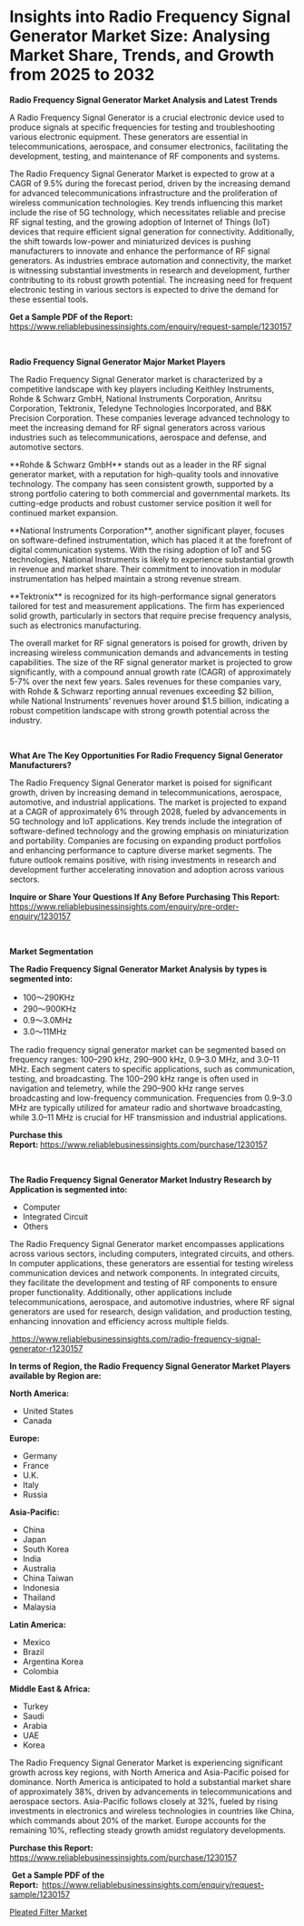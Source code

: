 <p><h1>Insights into Radio Frequency Signal Generator Market Size: Analysing Market Share, Trends, and Growth from 2025 to 2032</h1></p><p><strong>Radio Frequency Signal Generator Market Analysis and Latest Trends</strong></p>
<p><p>A Radio Frequency Signal Generator is a crucial electronic device used to produce signals at specific frequencies for testing and troubleshooting various electronic equipment. These generators are essential in telecommunications, aerospace, and consumer electronics, facilitating the development, testing, and maintenance of RF components and systems.</p><p>The Radio Frequency Signal Generator Market is expected to grow at a CAGR of 9.5% during the forecast period, driven by the increasing demand for advanced telecommunications infrastructure and the proliferation of wireless communication technologies. Key trends influencing this market include the rise of 5G technology, which necessitates reliable and precise RF signal testing, and the growing adoption of Internet of Things (IoT) devices that require efficient signal generation for connectivity. Additionally, the shift towards low-power and miniaturized devices is pushing manufacturers to innovate and enhance the performance of RF signal generators. As industries embrace automation and connectivity, the market is witnessing substantial investments in research and development, further contributing to its robust growth potential. The increasing need for frequent electronic testing in various sectors is expected to drive the demand for these essential tools.</p></p>
<p><strong>Get a Sample PDF of the Report:&nbsp;</strong> <a href="https://www.reliablebusinessinsights.com/enquiry/request-sample/1230157?utm_campaign=2227&utm_medium=2&utm_source=Github&utm_content=ia&utm_term=18022025&utm_id=radio-frequency-signal-generator">https://www.reliablebusinessinsights.com/enquiry/request-sample/1230157</a></p>
<p>&nbsp;</p>
<p><strong>Radio Frequency Signal Generator Major Market Players</strong></p>
<p><p>The Radio Frequency Signal Generator market is characterized by a competitive landscape with key players including Keithley Instruments, Rohde & Schwarz GmbH, National Instruments Corporation, Anritsu Corporation, Tektronix, Teledyne Technologies Incorporated, and B&K Precision Corporation. These companies leverage advanced technology to meet the increasing demand for RF signal generators across various industries such as telecommunications, aerospace and defense, and automotive sectors.</p><p>**Rohde & Schwarz GmbH** stands out as a leader in the RF signal generator market, with a reputation for high-quality tools and innovative technology. The company has seen consistent growth, supported by a strong portfolio catering to both commercial and governmental markets. Its cutting-edge products and robust customer service position it well for continued market expansion.</p><p>**National Instruments Corporation**, another significant player, focuses on software-defined instrumentation, which has placed it at the forefront of digital communication systems. With the rising adoption of IoT and 5G technologies, National Instruments is likely to experience substantial growth in revenue and market share. Their commitment to innovation in modular instrumentation has helped maintain a strong revenue stream.</p><p>**Tektronix** is recognized for its high-performance signal generators tailored for test and measurement applications. The firm has experienced solid growth, particularly in sectors that require precise frequency analysis, such as electronics manufacturing.</p><p>The overall market for RF signal generators is poised for growth, driven by increasing wireless communication demands and advancements in testing capabilities. The size of the RF signal generator market is projected to grow significantly, with a compound annual growth rate (CAGR) of approximately 5-7% over the next few years. Sales revenues for these companies vary, with Rohde & Schwarz reporting annual revenues exceeding $2 billion, while National Instruments’ revenues hover around $1.5 billion, indicating a robust competition landscape with strong growth potential across the industry.</p></p>
<p>&nbsp;</p>
<p><strong>What Are The Key Opportunities For Radio Frequency Signal Generator Manufacturers?</strong></p>
<p><p>The Radio Frequency Signal Generator market is poised for significant growth, driven by increasing demand in telecommunications, aerospace, automotive, and industrial applications. The market is projected to expand at a CAGR of approximately 6% through 2028, fueled by advancements in 5G technology and IoT applications. Key trends include the integration of software-defined technology and the growing emphasis on miniaturization and portability. Companies are focusing on expanding product portfolios and enhancing performance to capture diverse market segments. The future outlook remains positive, with rising investments in research and development further accelerating innovation and adoption across various sectors.</p></p>
<p><strong>Inquire or Share Your Questions If Any Before Purchasing This Report:</strong> <a href="https://www.reliablebusinessinsights.com/enquiry/pre-order-enquiry/1230157?utm_campaign=2227&utm_medium=2&utm_source=Github&utm_content=ia&utm_term=18022025&utm_id=radio-frequency-signal-generator">https://www.reliablebusinessinsights.com/enquiry/pre-order-enquiry/1230157</a></p>
<p>&nbsp;</p>
<p><strong>Market Segmentation</strong></p>
<p><strong>The Radio Frequency Signal Generator Market Analysis by types is segmented into:</strong></p>
<p><ul><li>100～290KHz</li><li>290～900KHz</li><li>0.9～3.0MHz</li><li>3.0～11MHz</li></ul></p>
<p><p>The radio frequency signal generator market can be segmented based on frequency ranges: 100–290 kHz, 290–900 kHz, 0.9–3.0 MHz, and 3.0–11 MHz. Each segment caters to specific applications, such as communication, testing, and broadcasting. The 100–290 kHz range is often used in navigation and telemetry, while the 290–900 kHz range serves broadcasting and low-frequency communication. Frequencies from 0.9–3.0 MHz are typically utilized for amateur radio and shortwave broadcasting, while 3.0–11 MHz is crucial for HF transmission and industrial applications.</p></p>
<p><strong>Purchase this Report:&nbsp;</strong><a href="https://www.reliablebusinessinsights.com/purchase/1230157?utm_campaign=2227&utm_medium=2&utm_source=Github&utm_content=ia&utm_term=18022025&utm_id=radio-frequency-signal-generator">https://www.reliablebusinessinsights.com/purchase/1230157</a></p>
<p>&nbsp;</p>
<p><strong>The Radio Frequency Signal Generator Market Industry Research by Application is segmented into:</strong></p>
<p><ul><li>Computer</li><li>Integrated Circuit</li><li>Others</li></ul></p>
<p><p>The Radio Frequency Signal Generator market encompasses applications across various sectors, including computers, integrated circuits, and others. In computer applications, these generators are essential for testing wireless communication devices and network components. In integrated circuits, they facilitate the development and testing of RF components to ensure proper functionality. Additionally, other applications include telecommunications, aerospace, and automotive industries, where RF signal generators are used for research, design validation, and production testing, enhancing innovation and efficiency across multiple fields.</p></p>
<p><a href="https://www.reliablebusinessinsights.com/radio-frequency-signal-generator-r1230157?utm_campaign=2227&utm_medium=2&utm_source=Github&utm_content=ia&utm_term=18022025&utm_id=radio-frequency-signal-generator">&nbsp;https://www.reliablebusinessinsights.com/radio-frequency-signal-generator-r1230157</a></p>
<p><strong>In terms of Region, the Radio Frequency Signal Generator Market Players available by Region are:</strong></p>
<p>
    <p> <strong> North America: </strong>
        <ul>
            <li>United States</li>
            <li>Canada</li>
        </ul>
        </p> 
    <p> <strong> Europe: </strong>
        <ul>
            <li>Germany</li>
            <li>France</li>
            <li>U.K.</li>
            <li>Italy</li>
            <li>Russia</li>
        </ul>
        </p> 
    <p> <strong> Asia-Pacific: </strong>
        <ul>
            <li>China</li>
            <li>Japan</li>
            <li>South Korea</li>
            <li>India</li>
            <li>Australia</li>
            <li>China Taiwan</li>
            <li>Indonesia</li>
            <li>Thailand</li>
            <li>Malaysia</li>
        </ul>
        </p> 
    <p> <strong> Latin America: </strong>
        <ul>
            <li>Mexico</li>
            <li>Brazil</li>
            <li>Argentina Korea</li>
            <li>Colombia</li>
        </ul>
        </p> 
    <p> <strong> Middle East & Africa: </strong>
        <ul>
            <li>Turkey</li>
            <li>Saudi</li>
            <li>Arabia</li>
            <li>UAE</li>
            <li>Korea</li>
        </ul>
    </p>
    </p>
<p><p>The Radio Frequency Signal Generator Market is experiencing significant growth across key regions, with North America and Asia-Pacific poised for dominance. North America is anticipated to hold a substantial market share of approximately 38%, driven by advancements in telecommunications and aerospace sectors. Asia-Pacific follows closely at 32%, fueled by rising investments in electronics and wireless technologies in countries like China, which commands about 20% of the market. Europe accounts for the remaining 10%, reflecting steady growth amidst regulatory developments.</p></p>
<p><strong>Purchase this Report: </strong><a href="https://www.reliablebusinessinsights.com/purchase/1230157?utm_campaign=2227&utm_medium=2&utm_source=Github&utm_content=ia&utm_term=18022025&utm_id=radio-frequency-signal-generator">https://www.reliablebusinessinsights.com/purchase/1230157</a></p>
<p>&nbsp;<strong>Get a Sample PDF of the Report:&nbsp;&nbsp;</strong><a href="https://www.reliablebusinessinsights.com/enquiry/request-sample/1230157?utm_campaign=2227&utm_medium=2&utm_source=Github&utm_content=ia&utm_term=18022025&utm_id=radio-frequency-signal-generator">https://www.reliablebusinessinsights.com/enquiry/request-sample/1230157</a></p>
<p><strong></strong></p>
<p><p><a href="https://github.com/tambraunrue691969/Market-Research-Report-List-1/blob/main/pleated-filter-market.md?utm_campaign=2227&utm_medium=2&utm_source=Github&utm_content=ia&utm_term=18022025&utm_id=radio-frequency-signal-generator">Pleated Filter Market</a></p></p>